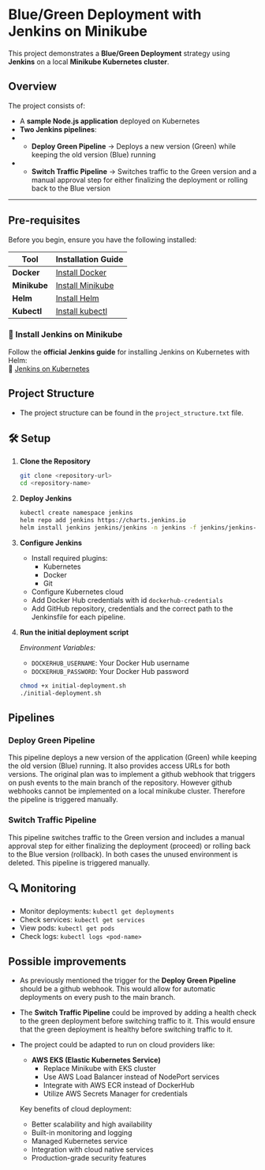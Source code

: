 # **Blue/Green Deployment with Jenkins on Minikube**

This project demonstrates a **Blue/Green Deployment** strategy using **Jenkins** on a local **Minikube Kubernetes cluster**.

## **Overview**
The project consists of:  

- A **sample Node.js application** deployed on Kubernetes  
- **Two Jenkins pipelines**:  
- - **Deploy Green Pipeline** → Deploys a new version (Green) while keeping the old version (Blue) running  
- - **Switch Traffic Pipeline** → Switches traffic to the Green version and a manual approval step for either finalizing the deployment or rolling back to the Blue version 

---

## **Pre-requisites**
Before you begin, ensure you have the following installed:

| Tool        | Installation Guide |
|------------|------------------|
| **Docker**  | [Install Docker](https://docs.docker.com/get-docker/) |
| **Minikube** | [Install Minikube](https://minikube.sigs.k8s.io/docs/start/) |
| **Helm** | [Install Helm](https://helm.sh/docs/intro/install/) |
| **Kubectl** | [Install kubectl](https://kubernetes.io/docs/tasks/tools/install-kubectl/) |

### **🔹 Install Jenkins on Minikube**
Follow the **official Jenkins guide** for installing Jenkins on Kubernetes with Helm:  
🔗 [Jenkins on Kubernetes](https://www.jenkins.io/doc/book/installing/kubernetes/#install-jenkins-with-helm-v3)

## **Project Structure**
- The project structure can be found in the `project_structure.txt` file.

## 🛠️ Setup

1. **Clone the Repository**
   ```bash
   git clone <repository-url>
   cd <repository-name>
   ```

2. **Deploy Jenkins**
   ```bash
   kubectl create namespace jenkins
   helm repo add jenkins https://charts.jenkins.io
   helm install jenkins jenkins/jenkins -n jenkins -f jenkins/jenkins-manifests/jenkins-values.yaml
   ```

3. **Configure Jenkins**
   - Install required plugins:
     - Kubernetes
     - Docker
     - Git
   - Configure Kubernetes cloud
   - Add Docker Hub credentials with id `dockerhub-credentials`
   - Add GitHub repository, credentials and the correct path to the Jenkinsfile for each pipeline.

4. **Run the initial deployment script**

    *Environment Variables:*
    - `DOCKERHUB_USERNAME`: Your Docker Hub username
    - `DOCKERHUB_PASSWORD`: Your Docker Hub password

   ```bash
   chmod +x initial-deployment.sh
   ./initial-deployment.sh
   ```

## Pipelines

### Deploy Green Pipeline
This pipeline deploys a new version of the application (Green) while keeping the old version (Blue) running. It also provides access URLs for both versions. The original plan was to implement a github webhook that triggers on push events to the main branch of the repository. However github webhooks cannot be implemented on a local minikube cluster. Therefore the pipeline is triggered manually.

### Switch Traffic Pipeline
This pipeline switches traffic to the Green version and includes a manual approval step for either finalizing the deployment (proceed) or rolling back to the Blue version (rollback). In both cases the unused environment is deleted. This pipeline is triggered manually.

## 🔍 Monitoring

- Monitor deployments: `kubectl get deployments`
- Check services: `kubectl get services`
- View pods: `kubectl get pods`
- Check logs: `kubectl logs <pod-name>`

## Possible improvements
- As previously mentioned the trigger for the **Deploy Green Pipeline** should be a github webhook. This would allow for automatic deployments on every push to the main branch.
- The **Switch Traffic Pipeline** could be improved by adding a health check to the green deployment before switching traffic to it. This would ensure that the green deployment is healthy before switching traffic to it.
- The project could be adapted to run on cloud providers like:
  - **AWS EKS (Elastic Kubernetes Service)**
    - Replace Minikube with EKS cluster
    - Use AWS Load Balancer instead of NodePort services
    - Integrate with AWS ECR instead of DockerHub
    - Utilize AWS Secrets Manager for credentials

  Key benefits of cloud deployment:
  - Better scalability and high availability
  - Built-in monitoring and logging
  - Managed Kubernetes service
  - Integration with cloud native services
  - Production-grade security features